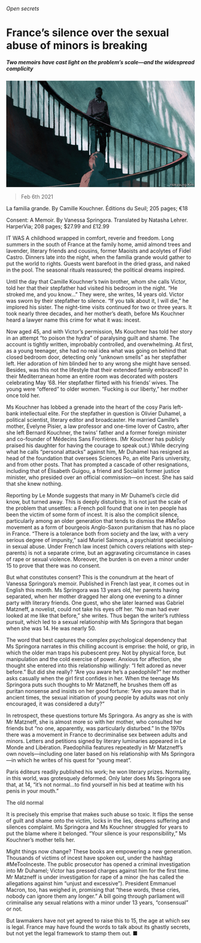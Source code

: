 ###### Open secrets

# France’s silence over the sexual abuse of minors is breaking 

##### Two memoirs have cast light on the problem’s scale—and the widespread complicity 

![image](images/20210206_BKD001_0.jpg) 

> Feb 6th 2021 


La familia grande. By Camille Kouchner. Éditions du Seuil; 205 pages; €18


Consent: A Memoir. By Vanessa Springora. Translated by Natasha Lehrer. HarperVia; 208 pages; $27.99 and £12.99



IT WAS A childhood wrapped in comfort, reverie and freedom. Long summers in the south of France at the family home, amid almond trees and lavender, literary friends and cousins, former Maoists and acolytes of Fidel Castro. Dinners late into the night, when the familia grande would gather to put the world to rights. Guests went barefoot in the dried grass, and naked in the pool. The seasonal rituals reassured; the political dreams inspired.


Until the day that Camille Kouchner’s twin brother, whom she calls Victor, told her that their stepfather had visited his bedroom in the night. “He stroked me, and you know…” They were, she writes, 14 years old. Victor was sworn by their stepfather to silence. “If you talk about it, I will die,” he implored his sister. The night-time visits continued for two or three years. It took nearly three decades, and her mother’s death, before Ms Kouchner heard a lawyer name this crime for what it was: incest.


Now aged 45, and with Victor’s permission, Ms Kouchner has told her story in an attempt “to poison the hydra” of paralysing guilt and shame. The account is tightly written, improbably controlled, and overwhelming. At first, as a young teenager, she had no real idea what was going on behind that closed bedroom door, detecting only “unknown smells” as her stepfather left. Her adoration of him blinded her to any wrong she might have sensed. Besides, was this not the lifestyle that their extended family embraced? In their Mediterranean home an entire room was decorated with posters celebrating May ’68. Her stepfather flirted with his friends’ wives. The young were “offered” to older women. “Fucking is our liberty,” her mother once told her.


Ms Kouchner has lobbed a grenade into the heart of the cosy Paris left-bank intellectual elite. For the stepfather in question is Olivier Duhamel, a political scientist, literary editor and broadcaster. He married Camille’s mother, Évelyne Pisier, a law professor and one-time lover of Castro, after she left Bernard Kouchner, the twins’ father and a former foreign minister and co-founder of Médecins Sans Frontières. (Mr Kouchner has publicly praised his daughter for having the courage to speak out.) While decrying what he calls “personal attacks” against him, Mr Duhamel has resigned as head of the foundation that oversees Sciences Po, an elite Paris university, and from other posts. That has prompted a cascade of other resignations, including that of Élisabeth Guigou, a friend and Socialist former justice minister, who presided over an official commission—on incest. She has said that she knew nothing.


Reporting by Le Monde suggests that many in Mr Duhamel’s circle did know, but turned away. This is deeply disturbing. It is not just the scale of the problem that unsettles: a French poll found that one in ten people has been the victim of some form of incest. It is also the complicit silence, particularly among an older generation that tends to dismiss the #MeToo movement as a form of bourgeois Anglo-Saxon puritanism that has no place in France. “There is a tolerance both from society and the law, with a very serious degree of impunity,” said Muriel Salmona, a psychiatrist specialising in sexual abuse. Under French law incest (which covers relations with step-parents) is not a separate crime, but an aggravating circumstance in cases of rape or sexual violence. Moreover, the burden is on even a minor under 15 to prove that there was no consent.


But what constitutes consent? This is the conundrum at the heart of Vanessa Springora’s memoir. Published in French last year, it comes out in English this month. Ms Springora was 13 years old, her parents having separated, when her mother dragged her along one evening to a dinner party with literary friends. One guest, who she later learned was Gabriel Matzneff, a novelist, could not take his eyes off her. “No man had ever looked at me like that before,” she writes. Thus began the writer’s ruthless pursuit, which led to a sexual relationship with Ms Springora that began when she was 14. He was nearly 50.


The word that best captures the complex psychological dependency that Ms Springora narrates in this chilling account is emprise: the hold, or grip, in which the older man traps his pubescent prey. Not by physical force, but manipulation and the cold exercise of power. Anxious for affection, she thought she entered into this relationship willingly: “I felt adored as never before.” But did she really? “Are you aware he’s a paedophile?” her mother asks casually when the girl first confides in her. When the teenage Ms Springora puts such thoughts to Mr Matzneff, he brushes them off as puritan nonsense and insists on her good fortune: “Are you aware that in ancient times, the sexual initiation of young people by adults was not only encouraged, it was considered a duty?”


In retrospect, these questions torture Ms Springora. As angry as she is with Mr Matzneff, she is almost more so with her mother, who consulted her friends but “no one, apparently, was particularly disturbed.” In the 1970s there was a movement in France to decriminalise sex between adults and minors. Letters and petitions signed by literary luminaries appeared in Le Monde and Libération. Paedophilia features repeatedly in Mr Matzneff’s own novels—including one later based on his relationship with Ms Springora—in which he writes of his quest for “young meat”.


Paris éditeurs readily published his work; he won literary prizes. Normality, in this world, was grotesquely deformed. Only later does Ms Springora see that, at 14, “it’s not normal…to find yourself in his bed at teatime with his penis in your mouth.”

The old normal


It is precisely this emprise that makes such abuse so toxic. It flips the sense of guilt and shame onto the victim, locks in the lies, deepens suffering and silences complaint. Ms Springora and Ms Kouchner struggled for years to put the blame where it belonged. “Your silence is your responsibility,” Ms Kouchner’s mother tells her.


Might things now change? These books are empowering a new generation. Thousands of victims of incest have spoken out, under the hashtag #MeTooInceste. The public prosecutor has opened a criminal investigation into Mr Duhamel; Victor has pressed charges against him for the first time. Mr Matzneff is under investigation for rape of a minor (he has called the allegations against him “unjust and excessive”). President Emmanuel Macron, too, has weighed in, promising that “these words, these cries, nobody can ignore them any longer.” A bill going through parliament will criminalise any sexual relations with a minor under 13 years, “consensual” or not.


But lawmakers have not yet agreed to raise this to 15, the age at which sex is legal. France may have found the words to talk about its ghastly secrets, but not yet the legal framework to stamp them out. ■

